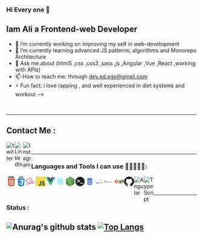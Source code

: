 ### Hi Every one 👋
## Iam Ali a Frontend-web Developer

- 🔭 I’m currently working on improving my self in web-development 
- 🌱 I’m currently learning  advanced JS patterns, algorithms and Monorepo Architecture
- 💬 Ask me about   (html5 ,css ,css3 ,sass ,js ,Angular ,Vue ,React ,working with APIs) 
- 📫 How to reach me: through dev.ed.egy@gmail.com
- ⚡ Fun fact: i love rapping  , and well experienced in diet systems and workout 
-->

<br />

---
## Contact Me :
[<img align="left" alt="twitter" width="22px" src="https://cdn.jsdelivr.net/npm/simple-icons@v3/icons/twitter.svg" />][twitter]
[<img align="left" alt="LinkedIn" width="22px" src="https://cdn.jsdelivr.net/npm/simple-icons@v3/icons/linkedin.svg" />][linkedin]
[<img align="left" alt="Instagram" width="22px" src="https://cdn.jsdelivr.net/npm/simple-icons@v3/icons/instagram.svg" />][instagram]
<br />

---
### Languages and Tools I can use 💪💪💪💪💪:
<img align="left" alt="HTML5" width="26px" src="https://raw.githubusercontent.com/github/explore/80688e429a7d4ef2fca1e82350fe8e3517d3494d/topics/html/html.png" />
<img align="left" alt="CSS3" width="26px" src="https://raw.githubusercontent.com/github/explore/80688e429a7d4ef2fca1e82350fe8e3517d3494d/topics/css/css.png" />
<img align="left" alt="Sass" width="26px" src="https://raw.githubusercontent.com/github/explore/80688e429a7d4ef2fca1e82350fe8e3517d3494d/topics/sass/sass.png" />
<img align="left" alt="JavaScript" width="26px" src="https://raw.githubusercontent.com/github/explore/80688e429a7d4ef2fca1e82350fe8e3517d3494d/topics/javascript/javascript.png" />
<img align="left" alt="vue" width="26px" src="https://raw.githubusercontent.com/github/explore/80688e429a7d4ef2fca1e82350fe8e3517d3494d/topics/vue/vue.png" />
<img align="left" alt="vue" width="26px" src="https://raw.githubusercontent.com/github/explore/80688e429a7d4ef2fca1e82350fe8e3517d3494d/topics/react/react.png" />
<img align="left" alt="Node.js" width="26px" src="https://raw.githubusercontent.com/github/explore/80688e429a7d4ef2fca1e82350fe8e3517d3494d/topics/nodejs/nodejs.png" />
<img align="left" alt="HTML5" width="26px" src="https://raw.githubusercontent.com/github/explore/80688e429a7d4ef2fca1e82350fe8e3517d3494d/topics/terminal/terminal.png" />
<img align="left" alt="SQL" width="26px" src="https://raw.githubusercontent.com/github/explore/80688e429a7d4ef2fca1e82350fe8e3517d3494d/topics/sql/sql.png" />
<img align="left" alt="MySQL" width="26px" src="https://raw.githubusercontent.com/github/explore/80688e429a7d4ef2fca1e82350fe8e3517d3494d/topics/mysql/mysql.png" />
<img align="left" alt="MongoDB" width="26px" src="https://raw.githubusercontent.com/github/explore/80688e429a7d4ef2fca1e82350fe8e3517d3494d/topics/mongodb/mongodb.png" />
<img align="left" alt="Git" width="26px" src="https://raw.githubusercontent.com/github/explore/80688e429a7d4ef2fca1e82350fe8e3517d3494d/topics/git/git.png" />
<img align="left" alt="GitHub" width="26px" src="https://raw.githubusercontent.com/github/explore/78df643247d429f6cc873026c0622819ad797942/topics/github/github.png" />
<img align="left" alt="Angular" width="26px" src="https://sdtimes.com/wp-content/uploads/2018/04/angular.png"/>
<img align="left" alt="TypeScript" width="26px" src="https://cdn-icons-png.flaticon.com/512/5968/5968381.png"/>
 
<br />
<br />

---
### Status : 
![Anurag's github stats](https://github-readme-stats.vercel.app/api?username=Arigatouz&show_icons=true&theme=tokyonight)
[![Top Langs](https://github-readme-stats.vercel.app/api/top-langs/?username=Arigatouz&hide=html,css,Jupyter%20Notebook&theme=tokyonight)](https://github.com/Arigatouz/github-readme-stats)
---



[instagram]: https://instagram.com/dev.ed.egy/
[linkedin]: https://www.linkedin.com/in/alidevegy/
[twitter]: https://twitter.com/Ali_GamalAli
